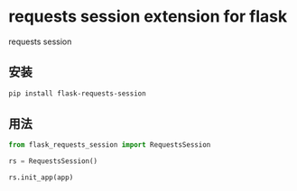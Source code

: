 
# requests session extension for flask

requests session


## 安装

```sh
pip install flask-requests-session
```

## 用法

```py
from flask_requests_session import RequestsSession

rs = RequestsSession()

rs.init_app(app)
```
